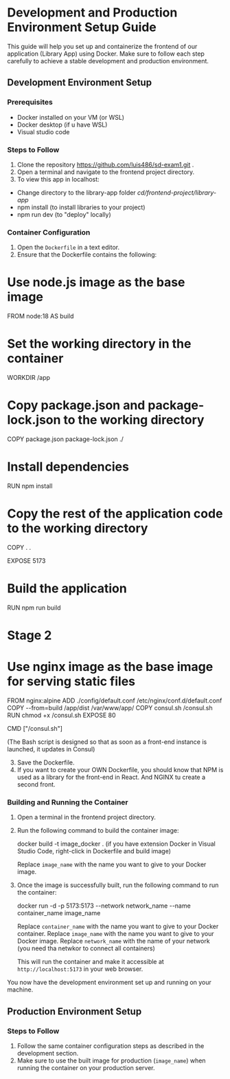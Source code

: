 # Development and Production Environment Setup Guide

This guide will help you set up and containerize the frontend of our application (Library App) using Docker. Make sure to follow each step carefully to achieve a stable development and production environment.

## Development Environment Setup

### Prerequisites

- Docker installed on your VM (or WSL)
- Docker desktop (if u have WSL)
- Visual studio code 

### Steps to Follow

1. Clone the repository https://github.com/luis486/sd-exam1.git .
2. Open a terminal and navigate to the frontend project directory.
3. To view this app in localhost:
  + Change directory to the library-app folder *cd/frontend-project/library-app*
  + npm install (to install libraries to your project)
  + npm run dev (to "deploy" locally)


### Container Configuration

1. Open the `Dockerfile` in a text editor.
2. Ensure that the Dockerfile contains the following:

# Use node.js image as the base image
FROM node:18 AS build
# Set the working directory in the container
WORKDIR /app
# Copy package.json and package-lock.json to the working directory
COPY package.json package-lock.json ./
# Install dependencies
RUN npm install

# Copy the rest of the application code to the working directory
COPY . .

EXPOSE 5173

# Build the application
RUN npm run build 


# Stage 2
# Use nginx image as the base image for serving static files
FROM nginx:alpine
ADD ./config/default.conf /etc/nginx/conf.d/default.conf
COPY --from=build /app/dist /var/www/app/
COPY consul.sh /consul.sh
RUN chmod +x /consul.sh
EXPOSE 80

CMD ["/consul.sh"]

(The Bash script is designed so that as soon as a front-end instance is launched, it updates in Consul)
   

3. Save the Dockerfile.
4. If you want to create your OWN Dockerfile, you should know that NPM is used as a library for the front-end in React. And NGINX tu create a second front.

### Building and Running the Container

1. Open a terminal in the frontend project directory.
2. Run the following command to build the container image:
   
   docker build -t image_docker .
   (if you have extension Docker in Visual Studio Code, right-click in Dockerfile and build image)

   Replace `image_name` with the name you want to give to your Docker image.

3. Once the image is successfully built, run the following command to run the container:

   docker run -d -p 5173:5173 --network network_name --name container_name image_name 
   
    Replace `container_name` with the name you want to give to your Docker container.
    Replace `image_name` with the name you want to give to your Docker image.
    Replace `network_name` with the name of your network (you need tha netwkor to connect all containers)

   This will run the container and make it accessible at `http://localhost:5173` in your web browser.

You now have the development environment set up and running on your machine.

## Production Environment Setup

### Steps to Follow

1. Follow the same container configuration steps as described in the development section.
2. Make sure to use the built image for production (`image_name`) when running the container on your production server.
